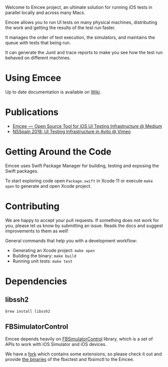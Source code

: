 Welcome to Emcee project, an ultimate solution for running iOS tests in parallel locally and across many Macs. 

Emcee allows you to run UI tests on many physical machines, distributing the work and getting the results of the test run faster.

It manages the order of test execution, the simulators, and maintains the queue with tests that being run. 

It can generate the Junit and trace reports to make you see how the test run behaved on different machines.

# Using Emcee

Up to date documentation is available on [Wiki](https://github.com/avito-tech/Emcee/wiki).

# Publications

- [Emcee  —  Open Source Tool for iOS UI Testing Infrastructure @ Medium](https://link.medium.com/aHywQuI6jU)
- [NSSpain 2018: UI Testing Infrastructure in Avito @ Vimeo](https://vimeo.com/292738016)

# Getting Around the Code

Emcee uses Swift Package Manager for building, testing and exposing the Swift packages.

To start exploring code open `Package.swift` in Xcode 11 or execute `make open` to generate and open Xcode project.

# Contributing

We are happy to accept your pull requests. If something does not work for you, please let us know by submitting an issue. Reads the docs and suggest improvements to them as well!

General commands that help you with a development workflow:

- Generating an Xcode project: `make open`
- Building the binary: `make build`
- Running unit tests: `make test`

# Dependencies

## libssh2

`brew install libssh2`

## FBSimulatorControl

Emcee depends heavily on [FBSimulatorControl](https://github.com/beefon/FBSimulatorControl) library, which is a set of APIs to work with iOS Simulator and iOS devices. 

We have a [fork](https://github.com/beefon/FBSimulatorControl) which contains some extensions, so please check it out and 
provide [the binaries](https://github.com/beefon/FBSimulatorControl/releases/tag/avito0.0.8) of the fbxctest and fbsimctl to the Emcee. 
